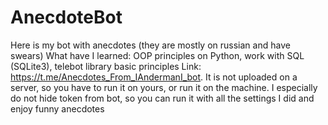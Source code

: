 # AnecdoteBot
Here is my bot with anecdotes (they are mostly on russian and have swears)
What have I learned: OOP principles on Python, work with SQL (SQLite3), telebot library basic principles
Link: https://t.me/Anecdotes_From_IAndermanI_bot. It is not uploaded on a server, so you have to run it on yours, or run it on the machine.
I especially do not hide token from bot, so you can run it with all the settings I did and enjoy funny anecdotes
